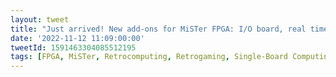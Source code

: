 ```yaml
---
layout: tweet
title: "Just arrived! New add-ons for MiSTer FPGA: I/O board, real time clock, USB hub, 128MB SDRAM. Let's test 'em out!"
date: '2022-11-12 11:09:00:00'
tweetId: 1591463304085512195
tags: [FPGA, MiSTer, Retrocomputing, Retrogaming, Single-Board Computing, Tweets]
---
```





